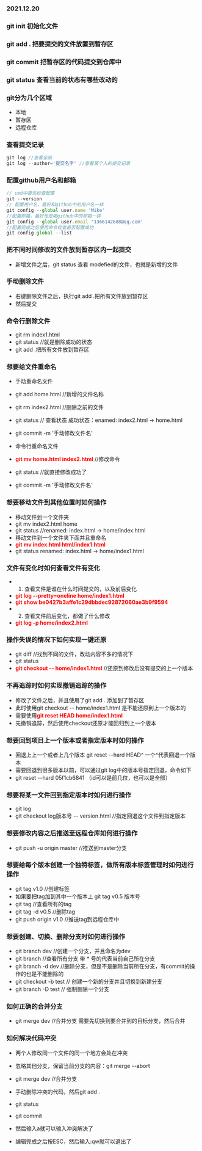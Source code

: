 ### 2021.12.20
### git init 初始化文件
### git add . 把要提交的文件放置到暂存区
### git commit 把暂存区的代码提交到仓库中
### git status 查看当前的状态有哪些改动的
### git分为几个区域 
 * 本地
 * 暂存区
 * 远程仓库
 ### 查看提交记录
 ```javascript
 git log //查看全部
 git log --author='提交名字' //查看某个人的提交记录
 ```

 ### 配置github用户名和邮箱
 ```javascript
 // cmd中首先检查配置
 git --version
 // 配置用户名，最好和github中的用户名一样
 git config --global user.name 'Mike' 
 //配置邮箱，最好也是喝github中的邮箱一样
 git config --global user.email '1366142688@qq.com'
 //配置完成之后使用命令检查是否配置成功
 git config global --list
 ```


 ### 把不同时间修改的文件放到暂存区内一起提交
 * 新增文件之后，git status 查看 modefied的文件，也就是新增的文件

 ### 手动删除文件
 * 右键删除文件之后，执行git add .把所有文件放到暂存区
 * 然后提交
 ### 命令行删除文件
 * git rm index1.html
 * git status //就是删除成功的状态
 * git add .把所有文件放到暂存区
 ### 想要给文件重命名
 * 手动重命名文件
 * git add home.html //新增的文件名称
 * git rm index2.html //删除之前的文件
 * git status // 查看状态 成功状态：enamed:    index2.html -> home.html
 * git commit -m '手动修改文件名'
 
 * 命令行重命名文件
 * <strong style="color:red">git mv home.html index2.html</strong> //修改命令
 * git status //就直接修改成功了
 * git commit -m '手动修改文件名'

 ### 想要移动文件到其他位置时如何操作
 * 移动文件到一个文件夹
  * git mv index2.html home
  * git status //renamed:    index.html -> home/index.html
 * 移动文件到一个文件夹下面并且重命名
  * <strong style="color:red">git mv index.html html/index1.html</strong>
  * git status  renamed:    index.html -> home/index1.html

### 文件有变化时如何查看文件有变化
* 1. 查看文件是谁在什么时间提交的，以及前后变化
* <strong style="color:red">git log --pretty=oneline home/index1.html</strong>
* <strong style="color:red">git show be0427b3affe1c29dbbdec92872060ae3b9f9594</strong>
* 2. 查看文件前后变化，都做了什么修改
* <strong style="color:red">git log -p home/index2.html</strong>

### 操作失误的情况下如何实现一键还原
* git diff //找到不同的文件，改动内容不多的情况下
* git status 
* <strong style="color:red">git checkout -- home/index1.html</strong> //还原到修改后没有提交的上一个版本

### 不再追踪时如何实现撤销追踪的操作
* 修改了文件之后，并且使用了git add . 添加到了暂存区
* 此时使用git checkout -- home/index1.html 是不能还原到上一个版本的
* 需要使用<strong style="color:red">git reset HEAD home/index1.html</strong>
* 先撤销追踪，然后使用checkout还原才能回归到上一个版本

### 想要回到项目上一个版本或者指定版本时如何操作
* 回退上上一个或者上几个版本 git reset --hard HEAD^  一个^代表回退一个版本
* 需要回退到很多版本以前，可以通过git log中的版本号指定回退，命令如下
* git reset --hard 05f1cb6841 （id可以是前几位，也可以是全部）

### 想要将某一文件回到指定版本时如何进行操作
* git log 
* git checkout log版本号 -- version.html //指定回退这个文件到指定版本

### 想要修改内容之后推送至远程仓库如何进行操作
* git push -u origin master //推送到master分支

### 想要给每个版本创建一个独特标签，做所有版本标签管理时如何进行操作
* git tag v1.0 //创建标签
* 如果要把tag加到其中一个版本上 git tag v0.5 版本号
* git tag //查看所有的tag
* git tag -d v0.5 //删除tag
* git push origin v1.0 //推送tag到远程仓库中

### 想要创建、切换、删除分支时如何进行操作
* git branch dev  //创建一个分支，并且命名为dev
* git branch //查看所有分支 带 * 号的代表当前自己所在分支
* git branch -d dev //删除分支，但是不是删除当前所在分支，有commit的操作的也是不能删除的
* git checkout -b test // 创建一个新的分支并且切换到新建分支
* git branch -D test // 强制删除一个分支

### 如何正确的合并分支
* git merge dev //合并分支 需要先切换到要合并到的目标分支，然后合并

### 如何解决代码冲突
* 两个人修改同一个文件的同一个地方会处在冲突
* 忽略其他分支，保留当前分支的内容：git merge --abort
* git merge dev //合并分支

* 手动删除冲突的代码，然后git add . 
* git status
* git commit
* 然后输入a就可以输入冲突解决了
* 编辑完成之后按ESC，然后输入:qw就可以退出了
